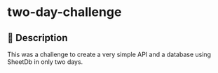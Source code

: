 # two-day-challenge

## 📜 Description 
This was a challenge to create a very simple API and a database using SheetDb in only two days.
